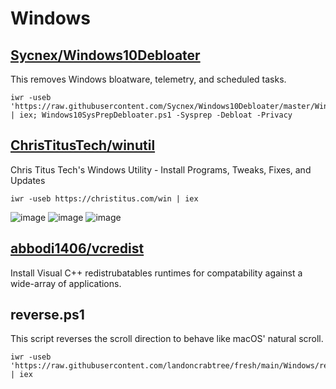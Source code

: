 # Windows

## [Sycnex/Windows10Debloater](https://github.com/Sycnex/Windows10Debloater)
This removes Windows bloatware, telemetry, and scheduled tasks.
```pwsh
iwr -useb 'https://raw.githubusercontent.com/Sycnex/Windows10Debloater/master/Windows10SysPrepDebloater.ps1' | iex; Windows10SysPrepDebloater.ps1 -Sysprep -Debloat -Privacy
```

## [ChrisTitusTech/winutil](https://github.com/ChrisTitusTech/winutil)
Chris Titus Tech's Windows Utility - Install Programs, Tweaks, Fixes, and Updates 
```pwsh
iwr -useb https://christitus.com/win | iex
```
![image](https://github.com/landoncrabtree/fresh/assets/34496757/c40adcfc-d7da-4714-9f69-ca0de41b1c5b)
![image](https://github.com/landoncrabtree/fresh/assets/34496757/ceb9447f-9c71-451a-9e7e-25b579ca8a09)
![image](https://github.com/landoncrabtree/fresh/assets/34496757/b7b3fa81-ca73-4eb8-ad81-2fd8df7d654f)

## [abbodi1406/vcredist](https://github.com/abbodi1406/vcredist)
Install Visual C++ redistrubatables runtimes for compatability against a wide-array of applications.

## reverse.ps1
This script reverses the scroll direction to behave like macOS' natural scroll.
```pwsh
iwr -useb 'https://raw.githubusercontent.com/landoncrabtree/fresh/main/Windows/reverse.ps1' | iex
```
